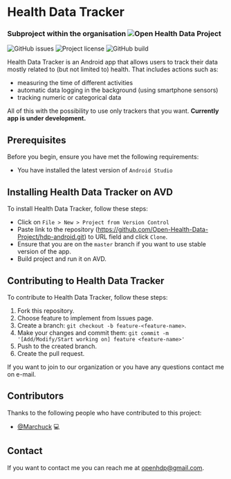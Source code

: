 # Health Data Tracker
### Subproject within the organisation ![Open Health Data Project](https://github.com/Open-Health-Data-Project)
<!--- These are examples. See https://shields.io for others or to customize this set of shields. You might want to include dependencies, project status and licence info here --->
![GitHub issues](https://img.shields.io/github/issues/Open-Health-Data-Project/hdp-android)
![Project license](https://img.shields.io/github/license/Open-Health-Data-Project/hdp-android)
![GitHub build](https://img.shields.io/circleci/build/github/Open-Health-Data-Project/hdp-android/master)
<!--- ![GitHub release](https://img.shields.io/github/v/release/Open-Health-Data-Project/hdp-android) --->

Health Data Tracker is an Android app that allows users to track their data mostly related to (but not limited to) health. That includes actions such as:
* measuring the time of different activities 
* automatic data logging in the background (using smartphone sensors) 
* tracking numeric or categorical data

All of this with the possibility to use only trackers that you want. **Currently app is under development.**

## Prerequisites

Before you begin, ensure you have met the following requirements:
* You have installed the latest version of `Android Studio`

## Installing Health Data Tracker on AVD

To install Health Data Tracker, follow these steps:

* Click on `File > New > Project from Version Control`
* Paste link to the repository (https://github.com/Open-Health-Data-Project/hdp-android.git) to URL field and click `Clone`.
* Ensure that you are on the `master` branch if you want to use stable version of the app.
* Build project and run it on AVD.

<!-- Add this after release -->
<!-- ## Using Health Data Tracker -->
 
<!--- To use <project_name>, follow these steps: --->
## Contributing to Health Data Tracker

To contribute to Health Data Tracker, follow these steps:

1. Fork this repository.
2. Choose feature to implement from Issues page.
3. Create a branch: `git checkout -b feature-<feature-name>`.
4. Make your changes and commit them: `git commit -m '[Add/Modify/Start working on] feature <feature-name>'`
5. Push to the created branch.
6. Create the pull request.

If you want to join to our organization or you have any questions contact me on e-mail.

## Contributors

Thanks to the following people who have contributed to this project:

* [@Marchuck](https://github.com/Marchuck) 💻 

<!--- You might want to consider using something like the [All Contributors](https://github.com/all-contributors/all-contributors) specification and its [emoji key](https://allcontributors.org/docs/en/emoji-key). --->

## Contact

If you want to contact me you can reach me at <openhdp@gmail.com>.
